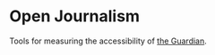# Open Journalism

Tools for measuring the accessibility of [the Guardian](https://www.theguardian.com/).


